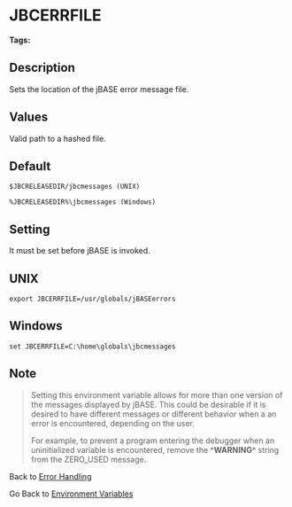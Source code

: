 # JBCERRFILE

<PageHeader />

**Tags:**
<badge text='environment variables' vertical='middle' />
<badge text='directories' vertical='middle' />
<badge text='error handling' vertical='middle' />

## Description

Sets the location of the jBASE error message file.

## Values

Valid path to a hashed file.

## Default

```
$JBCRELEASEDIR/jbcmessages (UNIX)
```

```
%JBCRELEASEDIR%\jbcmessages (Windows)
```

## Setting

It must be set before jBASE is invoked.

## UNIX

```
export JBCERRFILE=/usr/globals/jBASEerrors
```

## Windows

```
set JBCERRFILE=C:\home\globals\jbcmessages
```

## Note

> Setting this environment variable allows for more than one version of the messages displayed by jBASE. This could be desirable if it is desired to have different messages or different behavior when a an error is encountered, depending on the user.
>
> For example, to prevent a program entering the debugger when an uninitialized variable is encountered, remove the **^WARNING^** string from the ZERO\_USED message.

Back to [Error Handling](./../../jbase-basic-%28jbc%29/jbc-error-handling)

Go Back to [Environment Variables](./../README.md)

  
<PageFooter />
